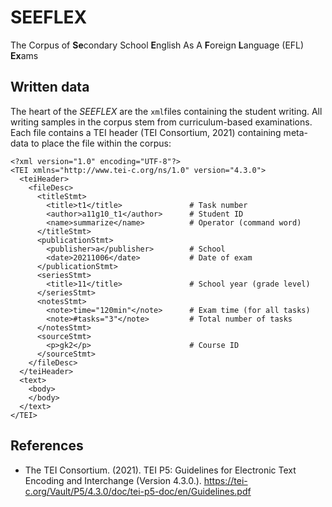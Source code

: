 # SEEFLEX
The Corpus of **Se**condary School **E**nglish As A **F**oreign **L**anguage (EFL) **Ex**ams

## Written data

The heart of the *SEEFLEX* are the ```xml```files containing the student writing. All writing samples in the corpus stem from curriculum-based examinations. Each file contains a TEI header (TEI Consortium, 2021) containing meta-data to place the file within the corpus:

```
<?xml version="1.0" encoding="UTF-8"?>
<TEI xmlns="http://www.tei-c.org/ns/1.0" version="4.3.0">
  <teiHeader>
    <fileDesc>
      <titleStmt>
        <title>t1</title>				# Task number
        <author>a11g10_t1</author>		# Student ID
        <name>summarize</name>			# Operator (command word)
      </titleStmt>
      <publicationStmt>
        <publisher>a</publisher>		# School
        <date>20211006</date>			# Date of exam
      </publicationStmt>
      <seriesStmt>
        <title>11</title>				# School year (grade level)
      </seriesStmt>
      <notesStmt>
        <note>time="120min"</note>		# Exam time (for all tasks)
        <note>#tasks="3"</note>			# Total number of tasks
      </notesStmt>
      <sourceStmt>
        <p>gk2</p>						# Course ID
      </sourceStmt>
    </fileDesc>
  </teiHeader>
  <text>
    <body>
    </body>
  </text>
</TEI>
```





## References

- The TEI Consortium. (2021). TEI P5: Guidelines for Electronic Text Encoding and Interchange (Version 4.3.0.). https://tei-c.org/Vault/P5/4.3.0/doc/tei-p5-doc/en/Guidelines.pdf
